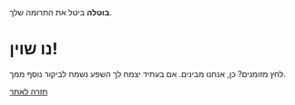 <!--
.. title: התרומה בוטלה
.. slug: תרומה-בוטלה
.. date: 2014-11-04 22:23:23
.. tags: 
.. link: 
.. description:
-->

<style>
img.centered {
    display: block;
    margin-left: auto;
    margin-right: auto }
</style>

<div class="alert alert-error"><strong>בוטלה</strong> ביטל את התרומה שלך.</div>

<div class="bs-component">
    <div class="jumbotron">
        <h1>נו שוין!</h1>
        <p>לחץ מזומנים? כן, אנחנו מבינים. אם בעתיד יצמח לך השפע נשמח לביקור נוסף ממך.</p>
        <a href="/" class="btn btn-primary btn-lg">חזרה לאתר</a>
        </p>
    </div>
</div>
